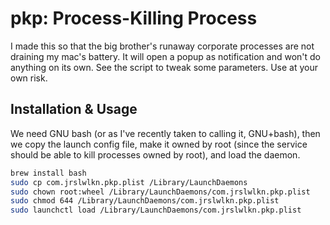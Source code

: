 # pkp: Process-Killing Process

I made this so that the big brother's runaway corporate processes are not draining my mac's battery. It will open a popup as notification and won't do anything on its own. See the script to tweak some parameters. Use at your own risk.

## Installation & Usage

We need GNU bash (or as I've recently taken to calling it, GNU+bash), then we copy the launch config file, make it owned by root (since the service should be able to kill processes owned by root), and load the daemon.

```sh
brew install bash
sudo cp com.jrslwlkn.pkp.plist /Library/LaunchDaemons
sudo chown root:wheel /Library/LaunchDaemons/com.jrslwlkn.pkp.plist
sudo chmod 644 /Library/LaunchDaemons/com.jrslwlkn.pkp.plist
sudo launchctl load /Library/LaunchDaemons/com.jrslwlkn.pkp.plist
```

